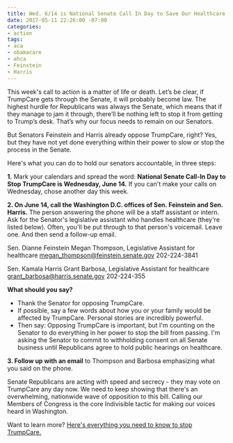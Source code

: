 ```yaml
---
title: Wed. 6/14 is National Senate Call In Day to Save Our Healthcare
date: 2017-05-11 22:26:00 -07:00
categories:
- action
tags:
- aca
- obamacare
- ahca
- Feinstein
- Harris
---
```


This week's call to action is a matter of life or death. Let’s be clear, if TrumpCare gets through the Senate, it will probably become law. The highest hurdle for Republicans was always the Senate, which means that if they manage to jam it through, there’ll be nothing left to stop it from getting to Trump’s desk. That’s why our focus needs to remain on our Senators. 

But Senators Feinstein and Harris already oppose TrumpCare, right? Yes, but they have not yet done everything within their power to slow or stop the process in the Senate.

Here's what you can do to hold our senators accountable, in three steps:

**1.** Mark your calendars and spread the word: **National Senate Call-In Day to Stop TrumpCare is Wednesday, June 14.** If you can't make your calls on Wednesday, chose another day this week.

**2. On June 14, call the Washington D.C. offices of Sen. Feinstein and Sen. Harris.** The person answering the phone will be a staff assistant or intern. Ask for the Senator's legislative assistant who handles healthcare (they're listed below). Often, you'll be put through to that person's voicemail. Leave one. And then send a follow-up email.

Sen. Dianne Feinstein
Megan Thompson, Legislative Assistant for healthcare
[megan_thompson@feinstein.senate.gov](mailto:megan_thompson@feinstein.senate.gov)
202-224-3841

Sen. Kamala Harris
Grant Barbosa, Legislative Assistant for healthcare
[grant_barbosa@harris.senate.gov](mailto:grant_barbosa@harris.senate.gov)
202-224-355

**What should you say?**
* Thank the Senator for opposing TrumpCare.
* If possible, say a few words about how you or your family would be affected by TrumpCare. Personal stories are incredibly powerful.
* Then say: Opposing TrumpCare is important, but I'm counting on the Senator to do everything in her power to stop the bill from passing. I'm asking the Senator to commit to withholding consent on all Senate business until Republicans agree to hold public hearings on healthcare.  

**3. Follow up with an email** to Thompson and Barbosa emphasizing what you said on the phone. 

Senate Republicans are acting with speed and secrecy - they may vote on TrumpCare any day now. We need to keep showing that there's an overwhelming, nationwide wave of opposition to this bill. Calling our Members of Congress is the core Indivisible tactic for making our voices heard in Washington.

Want to learn more? [Here's everything you need to know to stop TrumpCare.](https://www.indivisibleguide.com/stop-trumpcare/)